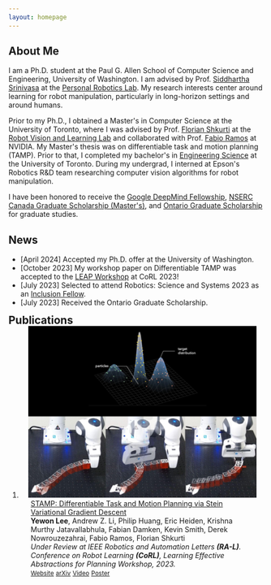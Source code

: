 ```yaml
---
layout: homepage
---
```


## About Me

I am a Ph.D. student at the Paul G. Allen School of Computer Science and Engineering, University of Washington. I am advised by Prof. [Siddhartha Srinivasa](https://goodrobot.ai/) at the [Personal Robotics Lab](https://personalrobotics.cs.washington.edu/). My research interests center around learning for robot manipulation, particularly in long-horizon settings and around humans. 

Prior to my Ph.D., I obtained a Master's in Computer Science at the University of Toronto, where I was advised by Prof. [Florian Shkurti](http://www.cs.toronto.edu/~florian/) at the [Robot Vision and Learning Lab](https://rvl.cs.toronto.edu/#/) and collaborated with Prof. [Fabio Ramos](https://fabioramos.github.io/Home.html) at NVIDIA. My Master's thesis was on differentiable task and motion planning (TAMP). Prior to that, I completed my bachelor's in [Engineering Science](https://engsci.utoronto.ca/program/what-is-engsci/) at the University of Toronto. During my undergrad, I interned at Epson's Robotics R&D team researching computer vision algorithms for robot manipulation.

I have been honored to receive the [Google DeepMind Fellowship](https://www.deepmind.com/education), [NSERC Canada Graduate Scholarship (Master's)](https://www.nserc-crsng.gc.ca/students-etudiants/pg-cs/cgsm-bescm_eng.asp), and [Ontario Graduate Scholarship](https://osap.gov.on.ca/OSAPPortal/en/A-ZListofAid/PRDR019245.html) for graduate studies. 

## News
- [April 2024] Accepted my Ph.D. offer at the University of Washington. 
- [October 2023] My workshop paper on Differentiable TAMP was accepted to the [LEAP Workshop](https://leap-workshop.github.io) at CoRL 2023!
- [July 2023] Selected to attend Robotics: Science and Systems 2023 as an [Inclusion Fellow](https://sites.google.com/seas.upenn.edu/inclusion-rss-2023/program).
- [July 2023] Received the Ontario Graduate Scholarship.

<h2 id="publications" style="margin: 2px 0px -15px;">Publications <temp style="font-size:15px;"></temp></h2>
<div class="publications">
  <ol class="bibliography">
    <li>
      <div class="pub-row row">
        <div class="col-sm-3 abbr" style="padding-right: 15px; padding-left: 15px;">
          <img src="assets/img/stamp.png" class="teaser img-fluid z-depth-1">
        </div>
        <div id="peng2021copo" class="col-sm-9" style="padding-right: 15px; padding-left: 20px;">
          <div class="title">
            <a href="https://arxiv.org/pdf/2310.01775.pdf">STAMP: Differentiable Task and Motion Planning via Stein Variational Gradient Descent</a>
          </div>
          <div class="author">
            <strong>Yewon Lee</strong>, Andrew Z. Li, Philip Huang, Eric Heiden, Krishna Murthy Jatavallabhula, Fabian Damken, Kevin Smith, Derek Nowrouzezahrai, Fabio Ramos, Florian Shkurti
          </div>
          <div class="periodical">
            <em>Under Review at IEEE Robotics and Automation Letters <strong>(RA-L)</strong>.</em>
          </div>
          <div class="periodical">
            <em>Conference on Robot Learning <strong>(CoRL)</strong>, Learning Effective Abstractions for Planning Workshop, 2023.</em>
          </div>
          <div class="links">
            <a href="https://rvl.cs.toronto.edu/stamp/" class="btn btn-sm z-depth-0" role="button" target="_blank" style="font-size:12px;">Website</a>
            <a href="https://arxiv.org/abs/2310.01775" class="btn btn-sm z-depth-0" role="button" target="_blank" style="font-size:12px;">arXiv</a>
            <a href="https://www.youtube.com/watch?v=FuFGdixlSnM" class="btn btn-sm z-depth-0" role="button" target="_blank" style="font-size:12px;">Video</a>
            <a href="https://drive.google.com/file/d/1BAc1qalsh1JuERrc7yWq3H7i0NmiB881/view?usp=sharing" class="btn btn-sm z-depth-0" role="button" target="_blank" style="font-size:12px;">Poster</a>
          </div>
        </div> <!-- Closes col-sm-9 -->
      </div> <!-- Closes pub-row -->
    </li>
  </ol>
</div>
